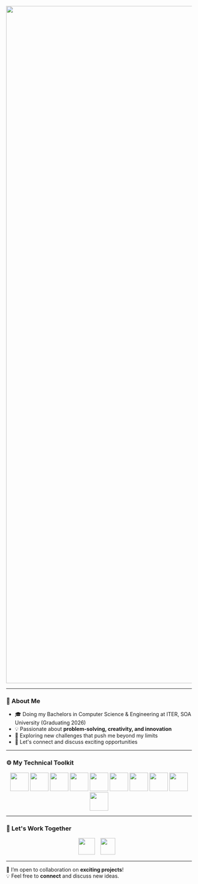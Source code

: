 <p align="center">
  <img width="1834" alt="Image" src="https://github.com/user-attachments/assets/45ee01e5-86ea-4e81-b0d2-2781c425edd2" />
</p>

---

### 🌟 About Me  
- 🎓 Doing my Bachelors in Computer Science & Engineering at ITER, SOA University (Graduating 2026)  
- 💡 Passionate about **problem-solving, creativity, and innovation**  
- 🚀 Exploring new challenges that push me beyond my limits  
- 💬 Let's connect and discuss exciting opportunities  

---

### ⚙️ My Technical Toolkit
<p align="center">
  <img src="https://cdn.jsdelivr.net/gh/devicons/devicon/icons/java/java-original.svg" width="50px"/>
  <img src="https://cdn.jsdelivr.net/gh/devicons/devicon/icons/c/c-original.svg" width="50px"/>
  <img src="https://cdn.jsdelivr.net/gh/devicons/devicon/icons/cplusplus/cplusplus-original.svg" width="50px"/>
  <img src="https://cdn.jsdelivr.net/gh/devicons/devicon/icons/python/python-original.svg" width="50px"/>
  <img src="https://cdn.jsdelivr.net/gh/devicons/devicon/icons/mysql/mysql-original.svg" width="50px"/>
  <img src="https://cdn.jsdelivr.net/gh/devicons/devicon/icons/html5/html5-original.svg" width="50px"/>
  <img src="https://cdn.jsdelivr.net/gh/devicons/devicon/icons/css3/css3-original.svg" width="50px"/>
  <img src="https://cdn.jsdelivr.net/gh/devicons/devicon/icons/javascript/javascript-original.svg" width="50px"/>
  <img src="https://cdn.jsdelivr.net/gh/devicons/devicon/icons/bootstrap/bootstrap-original.svg" width="50px"/>
  <img src="https://cdn.jsdelivr.net/gh/devicons/devicon/icons/figma/figma-original.svg" width="50px"/>
</p>

---

### 💼 Let's Work Together
<p align="center">
  <a href="https://www.linkedin.com/in/kaushikparida/"><img src="https://cdn.jsdelivr.net/gh/devicons/devicon/icons/linkedin/linkedin-original.svg" width="45px" height="45px"/></a>
  &nbsp;&nbsp;
  <a href="mailto:kaushik.kp.06@gmail.com">
    <img src="https://upload.wikimedia.org/wikipedia/commons/7/7e/Gmail_icon_%282020%29.svg" width="40px" height="45px"/></a>
  &nbsp;&nbsp;
</p>

---

🚀 I’m open to collaboration on **exciting projects**!  
💡 Feel free to **connect** and discuss new ideas.

